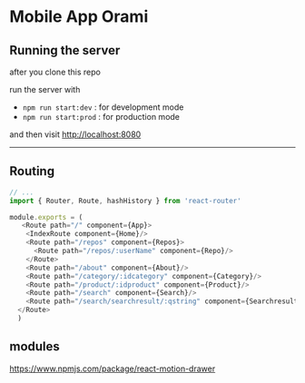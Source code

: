 # Mobile App Orami

## Running the server
after you clone this repo

run the server with 
- `npm run start:dev` : for development mode
- `npm run start:prod` : for production mode

and then visit
[http://localhost:8080](http://localhost:8080)

--- 

## Routing

```js
// ...
import { Router, Route, hashHistory } from 'react-router'

module.exports = (
   <Route path="/" component={App}>
    <IndexRoute component={Home}/>
    <Route path="/repos" component={Repos}>
      <Route path="/repos/:userName" component={Repo}/>
    </Route>
    <Route path="/about" component={About}/>
    <Route path="/category/:idcategory" component={Category}/>
    <Route path="/product/:idproduct" component={Product}/>
    <Route path="/search" component={Search}/>
    <Route path="/search/searchresult/:qstring" component={Searchresult}/>
  </Route>
  )
```

## modules

https://www.npmjs.com/package/react-motion-drawer



